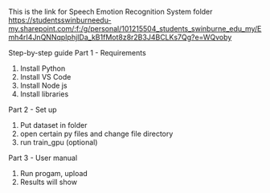 This is the link for Speech Emotion Recognition System folder
https://studentsswinburneedu-my.sharepoint.com/:f:/g/personal/101215504_students_swinburne_edu_my/Emh4rI4JnQNNqpIphjIDa_kB1fMot8z8r2B3J4BCLKs7Qg?e=WQvoby

Step-by-step guide
Part 1 - Requirements
1) Install Python
2) Install VS Code
3) Install Node js
4) Install libraries

Part 2 - Set up
1) Put dataset in folder
2) open certain py files and change file directory
3) run train_gpu (optional)

Part 3 - User manual
1) Run progam, upload
2) Results will show
